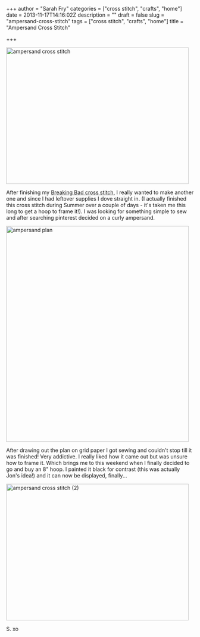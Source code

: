 +++
author = "Sarah Fry"
categories = ["cross stitch", "crafts", "home"]
date = 2013-11-17T14:16:02Z
description = ""
draft = false
slug = "ampersand-cross-stitch"
tags = ["cross stitch", "crafts", "home"]
title = "Ampersand Cross Stitch"

+++


<a href="http://sweetaspi.co.uk/images/2013/11/ampersand-cross-stitch.jpg"><img class="alignnone size-full wp-image-2025" alt="ampersand cross stitch" src="http://sweetaspi.co.uk/images/2013/11/ampersand-cross-stitch.jpg" width="490" height="367" /></a>

After finishing my <a title="Breaking Bad Cross Stitch" href="http://sweetaspi.co.uk/2013/09/10/breaking-bad-cross-stitch/" target="_blank">Breaking Bad cross stitch</a>, I really wanted to make another one and since I had leftover supplies I dove straight in. (I actually finished this cross stitch during Summer over a couple of days - it's taken me this long to get a hoop to frame it!). I was looking for something simple to sew and after searching pinterest decided on a curly ampersand.

<a href="http://sweetaspi.co.uk/images/2013/11/ampersand-plan.jpg"><img class="alignnone size-full wp-image-2023" alt="ampersand plan" src="http://sweetaspi.co.uk/images/2013/11/ampersand-plan.jpg" width="490" height="580" /></a>

After drawing out the plan on grid paper I got sewing and couldn't stop till it was finished! Very addictive. I really liked how it came out but was unsure how to frame it. Which brings me to this weekend when I finally decided to go and buy an 8" hoop. I painted it black for contrast (this was actually Jon's idea!) and it can now be displayed, finally...

<a href="http://sweetaspi.co.uk/images/2013/11/ampersand-cross-stitch-2.jpg"><img class="alignnone size-full wp-image-2024" alt="ampersand cross stitch (2)" src="http://sweetaspi.co.uk/images/2013/11/ampersand-cross-stitch-2.jpg" width="490" height="367" /></a>

S. xo

